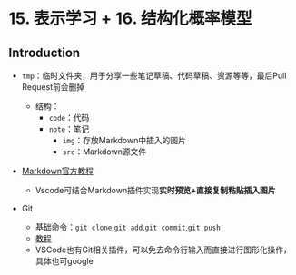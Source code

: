 # 15. 表示学习 + 16. 结构化概率模型

## Introduction

- `tmp`：临时文件夹，用于分享一些笔记草稿、代码草稿、资源等等，最后Pull Request前会删掉
  - 结构：
    - `code`：代码
    - `note`：笔记
      - `img`：存放Markdown中插入的图片
      - `src`：Markdown源文件

- [Markdown官方教程](https://markdown.com.cn/basic-syntax/)
  - Vscode可结合Markdown插件实现**实时预览+直接复制粘贴插入图片**
- Git
  - 基础命令：`git clone`,`git add`,`git commit`,`git push`
  - [教程](https://liaoxuefeng.com/books/git/introduction/index.html)
  - VSCode也有Git相关插件，可以免去命令行输入而直接进行图形化操作，具体也可google
